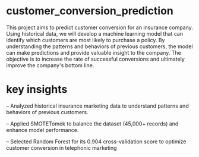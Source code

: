 # customer_conversion_prediction
This project aims to predict customer conversion for an insurance company. Using historical data, we will develop a machine learning model that can identify which customers are most likely to purchase a policy. By understanding the patterns and behaviors of previous customers, the model can make predictions and provide valuable insight to the company. The objective is to increase the rate of successful conversions and ultimately improve the company's bottom line.

# key insights
– Analyzed historical insurance marketing data to understand patterns and behaviors of previous customers.

– Applied SMOTETomek to balance the dataset (45,000+ records) and enhance model performance.

– Selected Random Forest for its 0.904 cross-validation score to optimize customer conversion in telephonic marketing
